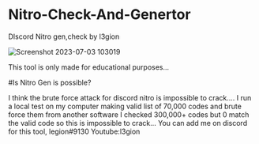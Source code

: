 # Nitro-Check-And-Genertor
DIscord Nitro gen,check by l3gion


![Screenshot 2023-07-03 103019](https://github.com/hackerl3gion/Nitro-Check-And-Genertor/assets/136676724/ced8d53e-4271-47c2-a223-3dea38d4fb3a)


This tool is only made for educational purposes... 

#Is Nitro Gen is possible?

I think the brute force attack for discord nitro is impossible to crack.... 
I run a local test on my computer making valid list of 70,000 codes and brute force them from another software I checked 300,000+ codes but 0 match the valid code
so this is impossible to crack...
You can add me on discord for this tool,
legion#9130
Youtube:l3gion










